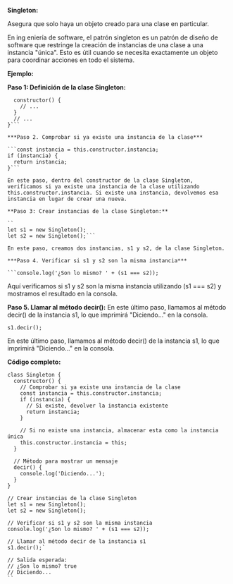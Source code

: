 **Singleton:**

Asegura que solo haya un objeto creado para una clase en particular.

En ing  eniería de software, el patrón singleton es un patrón de diseño de software que restringe la creación de instancias de una clase a una instancia "única". Esto es útil cuando se necesita exactamente un objeto para coordinar acciones en todo el sistema.

**Ejemplo:**

**Paso 1: Definición de la clase Singleton:**

```class Singleton {
  constructor() {
    // ...
  }
  // ...
}```

***Paso 2. Comprobar si ya existe una instancia de la clase***

```const instancia = this.constructor.instancia;
if (instancia) {
  return instancia;
}```

En este paso, dentro del constructor de la clase Singleton, verificamos si ya existe una instancia de la clase utilizando this.constructor.instancia. Si existe una instancia, devolvemos esa instancia en lugar de crear una nueva.

**Paso 3: Crear instancias de la clase Singleton:**

``
let s1 = new Singleton();
let s2 = new Singleton();```

En este paso, creamos dos instancias, s1 y s2, de la clase Singleton.

***Paso 4. Verificar si s1 y s2 son la misma instancia***

```console.log('¿Son lo mismo? ' + (s1 === s2));
```

Aquí verificamos si s1 y s2 son la misma instancia utilizando (s1 === s2) y mostramos el resultado en la consola.

**Paso 5. Llamar al método decir():** En este último paso, llamamos al método decir() de la instancia s1, lo que imprimirá "Diciendo..." en la consola.

```s1.decir();```

En este último paso, llamamos al método decir() de la instancia s1, lo que imprimirá "Diciendo..." en la consola.

**Código completo:**

```// Definición de la clase Singleton
class Singleton {
  constructor() {
    // Comprobar si ya existe una instancia de la clase
    const instancia = this.constructor.instancia;
    if (instancia) {
      // Si existe, devolver la instancia existente
      return instancia;
    }
    
    // Si no existe una instancia, almacenar esta como la instancia única
    this.constructor.instancia = this;
  }
  
  // Método para mostrar un mensaje
  decir() {
    console.log('Diciendo...');
  }
}

// Crear instancias de la clase Singleton
let s1 = new Singleton();
let s2 = new Singleton();

// Verificar si s1 y s2 son la misma instancia
console.log('¿Son lo mismo? ' + (s1 === s2));

// Llamar al método decir de la instancia s1
s1.decir();`

// Salida esperada:
// ¿Son lo mismo? true
// Diciendo...
``

